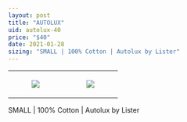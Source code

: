 ```yaml
---
layout: post
title: "AUTOLUX"
uid: autolux-40
price: "$40"
date: 2021-01-28
sizing: "SMALL | 100% Cotton | Autolux by Lister"
---
```




<table style="width:100%;"><tr><td style="vertical-align:top;">
      <figure class="tmblr-full" data-orig-height="2048" data-orig-width="1365" data-orig-src="https://concertshirts.netlify.app/shirts/0328/0328-01.jpg"><img src="https://64.media.tumblr.com/091586155795b2594c66241c34c4fd39/6855b3dc0b992b8c-a1/s540x810/378cf01eeec8c7f05aa4983116a33077b583b95f.jpg" data-orig-height="2048" data-orig-width="1365" data-orig-src="https://concertshirts.netlify.app/shirts/0328/0328-01.jpg"/></figure></td>
    <td style="vertical-align:top;">
      <figure class="tmblr-full" data-orig-height="2048" data-orig-width="1365" data-orig-src="https://concertshirts.netlify.app/shirts/0328/0328-02.jpg"><img src="https://64.media.tumblr.com/59271a0815942f538ef19053a072c48c/6855b3dc0b992b8c-d1/s540x810/4a81a98011904123641428cc781c739241ab9a14.jpg" data-orig-height="2048" data-orig-width="1365" data-orig-src="https://concertshirts.netlify.app/shirts/0328/0328-02.jpg"/></figure></td>
  </tr></table><p>
  SMALL | 100% Cotton | Autolux by Lister
</p>
